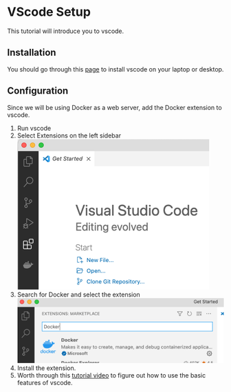 # VScode Setup
This tutorial will introduce you to vscode.
## Installation
You should go through this [page](https://code.visualstudio.com/docs/setup/setup-overview) to install vscode on your laptop or desktop.
## Configuration
Since we will be using Docker as a web server, add the Docker extension to vscode.
1. Run vscode
2. Select Extensions on the left sidebar  
![](images/extensions.png)
2. Search for Docker and select the extension  
![](images/extensions2.png) 
3. Install the extension.
4. Worth through this [tutorial video](https://code.visualstudio.com/docs/introvideos/basics) to figure out how to use the basic features of vscode.
